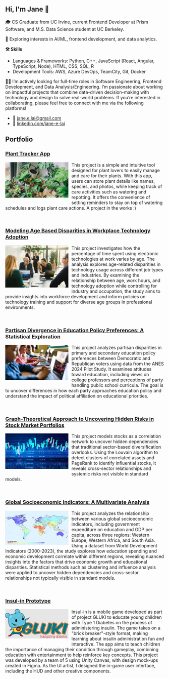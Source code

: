 ## Hi, I'm Jane 👋

<!--
**janelai/janelai** is a ✨ _special_ ✨ repository because its `README.md` (this file) appears on your GitHub profile.

Here are some ideas to get you started:

- 🔭 I’m currently working on ...
- 🌱 I’m currently learning ...
- 👯 I’m looking to collaborate on ...
- 🤔 I’m looking for help with ...
- 💬 Ask me about ...
- 📫 How to reach me: ...
- 😄 Pronouns: ...
- ⚡ Fun fact: ...
-->

🎓 CS Graduate from UC Irvine, current Frontend Developer at Prism Software, and M.S. Data Science student at UC Berkeley.

🌱 Exploring interests in AI/ML, frontend development, and data analytics.

**🛠️ Skills**

- Languages & Frameworks: Python, C++, JavaScript (React, Angular, TypeScript, Node), HTML, CSS, SQL, R
- Development Tools: AWS, Azure DevOps, TeamCity, Git, Docker

👩‍💻 I’m actively looking for full-time roles in Software Engineering, Frontend Development, and Data Analysis/Engineering. I’m passionate about working on impactful projects that combine data-driven decision-making with technology and design to solve real-world problems. If you’re interested in collaborating, please feel free to connect with me via the following platforms!

- 📧 [jane.e.lai@gmail.com](mailto:jane.e.lai@gmail.com)
- 🔗 [linkedin.com/jane-e-lai](https://www.linkedin.com/in/jane-e-lai/)

## Portfolio

### [Plant Tracker App](https://github.com/janelai/plant-tracker)
<p>
  <img src="assets/plants.jpg" align="left" width="200" style="margin-right: 10px; margin-bottom: 10px;">
  This project is a simple and intuitive tool designed for plant lovers to easily manage and care for their plants. With this app, users can store plant details like names, species, and photos, while keeping track of care activities such as watering and repotting. It offers the convenience of setting reminders to stay on top of watering schedules and logs plant care actions. A project in the works :)
</p>
<br>

### [Modeling Age Based Disparities in Workplace Technology Adoption](https://github.com/janelai/Modeling-Age-Based-Disparities-in-Workplace-Technology-Adoption)
<p>
  <img src="assets/workplace-technology.jpg" align="left" width="200" style="margin-right: 10px; margin-bottom: 10px;">
  This project investigates how the percentage of time spent using electronic technologies at work varies by age. The analysis explores age-related disparities in technology usage across different job types and industries. By examining the relationship between age, work hours, and technology adoption while controlling for industry and occupation, the study aims to provide insights into workforce development and inform policies on technology training and support for diverse age groups in professional environments.
</p>
<br>

### [Partisan Divergence in Education Policy Preferences: A Statistical Exploration](https://github.com/janelai/Partisan-Divergence-in-Education-Policy-Preferences-A-Statistical-Exploration)
<p>
  <img src="assets/partisan-education.jpg" align="left" width="200" style="margin-right: 10px; margin-bottom: 10px;">
  This project analyzes partisan disparities in primary and secondary education policy preferences between Democratic and Republican voters using data from the ANES 2024 Pilot Study. It examines attitudes toward education, including views on college professors and perceptions of party handling public school curricula. The goal is to uncover differences in how each party approaches education policy and understand the impact of political affiliation on educational priorities.
</p>
<br>

### [Graph-Theoretical Approach to Uncovering Hidden Risks in Stock Market Portfolios](https://github.com/janelai/Graph-Theoretical-Approach-to-Uncovering-Hidden-Risks-in-Stock-Market-Portfolios)
<p>
  <img src="assets/stocks.jpg" align="left" width="200" style="margin-right: 10px; margin-bottom: 10px;">
  This project models stocks as a correlation network to uncover hidden dependencies that traditional sector-based diversification overlooks. Using the Louvain algorithm to detect clusters of correlated assets and PageRank to identify influential stocks, it reveals cross-sector relationships and systemic risks not visible in standard models.
</p>
<br>

### [Global Socioeconomic Indicators: A Multivariate Analysis](https://github.com/janelai/Global-Socioeconomic-Indicators-A-Multivariate-Analysis)
<p>
  <img src="assets/wdi.jpg" align="left" width="200" style="margin-right: 10px; margin-bottom: 10px;">
  This project analyzes the relationship between various global socioeconomic indicators, including government expenditure on education and GDP per capita, across three regions: Western Europe, Western Africa, and South Asia. Using a dataset from World Development Indicators (2000-2023), the study explores how education spending and economic development correlate within different regions, revealing nuanced insights into the factors that drive economic growth and educational disparities. Statistical methods such as clustering and influence analysis were applied to uncover hidden dependencies and cross-sector relationships not typically visible in standard models.
</p>
<br>

### [Insul-in Prototype](https://github.com/janelai/Insul-In_Prototype)
<p>
  <img src="assets/gluki-full-logo.jpg" align="left" width="200" style="margin-right: 10px; margin-bottom: 10px;">
  Insul-in is a mobile game developed as part of project GLUKI to educate young children with Type 1 Diabetes on the process of administering insulin. The game takes on a "brick breaker"-style format, making learning about insulin administration fun and interactive. The app aims to teach children the importance of managing their condition through gameplay, combining education with entertainment to help reinforce key concepts. This project was developed by a team of 5 using Unity Canvas, with design mock-ups created in Figma. As the UI artist, I designed the in-game user interface, including the HUD and other creative components.
</p>
